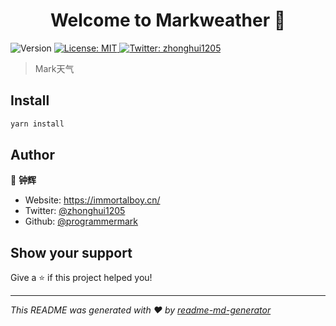 <h1 align="center">Welcome to Markweather 👋</h1>
<p>
  <img alt="Version" src="https://img.shields.io/badge/version-1.0.0-blue.svg?cacheSeconds=2592000" />
  <a href="#" target="_blank">
    <img alt="License: MIT" src="https://img.shields.io/badge/License-MIT-yellow.svg" />
  </a>
  <a href="https://twitter.com/zhonghui1205" target="_blank">
    <img alt="Twitter: zhonghui1205" src="https://img.shields.io/twitter/follow/zhonghui1205.svg?style=social" />
  </a>
</p>

> Mark天气

## Install

```sh
yarn install
```

## Author

👤 **钟辉**

* Website: https://immortalboy.cn/
* Twitter: [@zhonghui1205](https://twitter.com/zhonghui1205)
* Github: [@programmermark](https://github.com/programmermark)

## Show your support

Give a ⭐️ if this project helped you!

***
_This README was generated with ❤️ by [readme-md-generator](https://github.com/kefranabg/readme-md-generator)_
